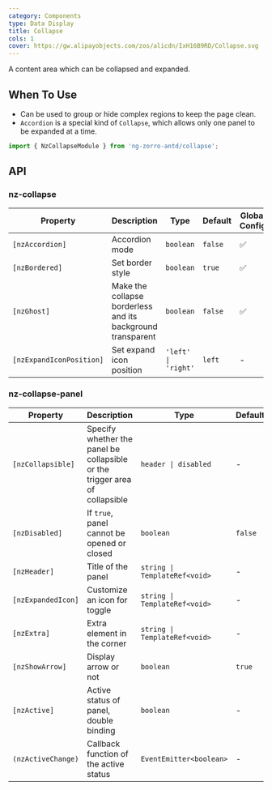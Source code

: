 ```yaml
---
category: Components
type: Data Display
title: Collapse
cols: 1
cover: https://gw.alipayobjects.com/zos/alicdn/IxH16B9RD/Collapse.svg
---
```


A content area which can be collapsed and expanded.

## When To Use

- Can be used to group or hide complex regions to keep the page clean.
- `Accordion` is a special kind of `Collapse`, which allows only one panel to be expanded at a time.

```ts
import { NzCollapseModule } from 'ng-zorro-antd/collapse';
```

## API

### nz-collapse

| Property | Description | Type | Default | Global Config |
| -------- | ----------- | ---- | ------- | ------------- |
| `[nzAccordion]` | Accordion mode | `boolean` | `false`| ✅ |
| `[nzBordered]` | Set border style | `boolean` | `true` | ✅ |
| `[nzGhost]` | Make the collapse borderless and its background transparent | `boolean` | `false` | ✅ |
| `[nzExpandIconPosition]` | Set expand icon position | `'left' \| 'right'` | `left` | - |

### nz-collapse-panel

| Property | Description | Type | Default |
| -------- | ----------- | ---- | ------- |
| `[nzCollapsible]` | Specify whether the panel be collapsible or the trigger area of collapsible | `header \| disabled` | - |
| `[nzDisabled]` | If `true`, panel cannot be opened or closed | `boolean` | `false` |
| `[nzHeader]` | Title of the panel | `string \| TemplateRef<void>` | - |
| `[nzExpandedIcon]` | Customize an icon for toggle | `string \| TemplateRef<void>` | - |
| `[nzExtra]` | Extra element in the corner | `string \| TemplateRef<void>` | - |
| `[nzShowArrow]` | Display arrow or not | `boolean` | `true` | ✅ |
| `[nzActive]` | Active status of panel, double binding | `boolean` | - |
| `(nzActiveChange)` | Callback function of the active status | `EventEmitter<boolean>` | - |
